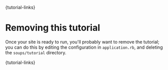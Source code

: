 {tutorial-links}

Removing this tutorial
======================

Once your site is ready to run, you'll probably want to remove the tutorial; you can do this by editing the configuration in `application.rb`, and deleting the `soups/tutorial` directory.

{tutorial-links}